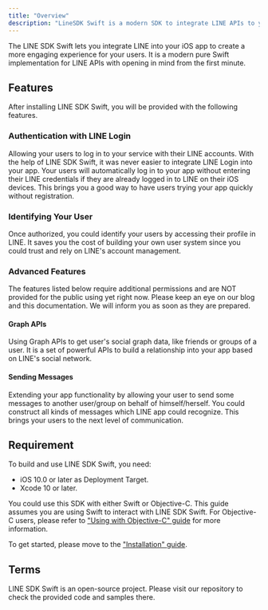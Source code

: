 ```yaml
---
title: "Overview"
description: "LineSDK Swift is a modern SDK to integrate LINE APIs to your iOS app. It provides LINE Login, social APIs and much more."
---
```


The LINE SDK Swift lets you integrate LINE into your iOS app to create a more engaging experience for your users. It is a modern pure Swift implementation for LINE APIs with opening in mind from the first minute.

## Features

After installing LINE SDK Swift, you will be provided with the following features.

### Authentication with LINE Login

Allowing your users to log in to your service with their LINE accounts. With the help of LINE SDK Swift, it was never easier to integrate LINE Login into your app. Your users will automatically log in to your app without entering their LINE credentials if they are already logged in to LINE on their iOS devices. This brings you a good way to have users trying your app quickly without registration.

### Identifying Your User

Once authorized, you could identify your users by accessing their profile in LINE. It saves you the cost of building your own user system since you could trust and rely on LINE's account management.

### Advanced Features

The features listed below require additional permissions and are NOT provided for the public using yet right now. Please keep an eye on our blog and this documentation. We will inform you as soon as they are prepared.

#### Graph APIs

Using Graph APIs to get user's social graph data, like friends or groups of a user. It is a set of powerful APIs to build a relationship into your app based on LINE's social network.

#### Sending Messages

Extending your app functionality by allowing your user to send some messages to another user/group on behalf of himself/herself. You could construct all kinds of messages which LINE app could recognize. This brings your users to the next level of communication.

## Requirement

To build and use LINE SDK Swift, you need:

- iOS 10.0 or later as Deployment Target.
- Xcode 10 or later.

You could use this SDK with either Swift or Objective-C. This guide assumes you are using Swift to interact with LINE SDK Swift. For Objective-C users, please refer to ["Using with Objective-C" guide][using-objc] for more information.

To get started, please move to the ["Installation" guide][installation].

## Terms

LINE SDK Swift is an open-source project. Please visit our repository to check the provided code and samples there.

[using-objc]: /docs/ios-sdk-swift/using-objc
[installation]: /docs/ios-sdk-swift/installation